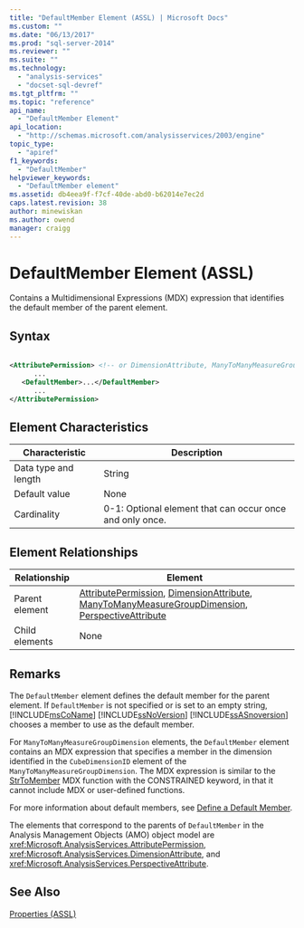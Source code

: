 ```yaml
---
title: "DefaultMember Element (ASSL) | Microsoft Docs"
ms.custom: ""
ms.date: "06/13/2017"
ms.prod: "sql-server-2014"
ms.reviewer: ""
ms.suite: ""
ms.technology: 
  - "analysis-services"
  - "docset-sql-devref"
ms.tgt_pltfrm: ""
ms.topic: "reference"
api_name: 
  - "DefaultMember Element"
api_location: 
  - "http://schemas.microsoft.com/analysisservices/2003/engine"
topic_type: 
  - "apiref"
f1_keywords: 
  - "DefaultMember"
helpviewer_keywords: 
  - "DefaultMember element"
ms.assetid: db4eea9f-f7cf-40de-abd0-b62014e7ec2d
caps.latest.revision: 38
author: minewiskan
ms.author: owend
manager: craigg
---
```

# DefaultMember Element (ASSL)
  Contains a Multidimensional Expressions (MDX) expression that identifies the default member of the parent element.  
  
## Syntax  
  
```xml  
  
<AttributePermission> <!-- or DimensionAttribute, ManyToManyMeasureGroupDimension, PerspectiveAttribute -->  
      ...  
   <DefaultMember>...</DefaultMember>  
      ...  
</AttributePermission>  
```  
  
## Element Characteristics  
  
|Characteristic|Description|  
|--------------------|-----------------|  
|Data type and length|String|  
|Default value|None|  
|Cardinality|0-1: Optional element that can occur once and only once.|  
  
## Element Relationships  
  
|Relationship|Element|  
|------------------|-------------|  
|Parent element|[AttributePermission](../objects/attributepermission-element-assl.md), [DimensionAttribute](../data-type/dimensionattribute-data-type-assl.md), [ManyToManyMeasureGroupDimension](../data-type/dimension-data-type-assl.md), [PerspectiveAttribute](../data-type/perspectiveattribute-data-type-assl.md)|  
|Child elements|None|  
  
## Remarks  
 The `DefaultMember` element defines the default member for the parent element. If `DefaultMember` is not specified or is set to an empty string, [!INCLUDE[msCoName](../../../includes/msconame-md.md)] [!INCLUDE[ssNoVersion](../../../includes/ssnoversion-md.md)] [!INCLUDE[ssASnoversion](../../../includes/ssasnoversion-md.md)] chooses a member to use as the default member.  
  
 For `ManyToManyMeasureGroupDimension` elements, the `DefaultMember` element contains an MDX expression that specifies a member in the dimension identified in the `CubeDimensionID` element of the `ManyToManyMeasureGroupDimension`. The MDX expression is similar to the [StrToMember](/sql/mdx/strtomember-mdx) MDX function with the CONSTRAINED keyword, in that it cannot include MDX or user-defined functions.  
  
 For more information about default members, see [Define a Default Member](../../multidimensional-models/attribute-properties-define-a-default-member.md).  
  
 The elements that correspond to the parents of `DefaultMember` in the Analysis Management Objects (AMO) object model are <xref:Microsoft.AnalysisServices.AttributePermission>, <xref:Microsoft.AnalysisServices.DimensionAttribute>, and <xref:Microsoft.AnalysisServices.PerspectiveAttribute>.  
  
## See Also  
 [Properties &#40;ASSL&#41;](properties-assl.md)  
  
  
